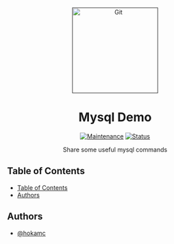 <p align="center">
  <a href="" rel="noopener">
 <img src="https://upload.wikimedia.org/wikipedia/zh/thumb/6/62/MySQL.svg/2560px-MySQL.svg.png"  width="200" alt="Git"></a>
</p>
<h1 align="center">Mysql Demo</h1>

<div align="center">

[![Maintenance](https://img.shields.io/badge/Maintained%3F-yes-green.svg)]()
[![Status](https://img.shields.io/badge/status-active-success.svg)]()

</div>

<p align="center"> Share some useful mysql commands
    <br> 
</p>

## Table of Contents

- [Table of Contents](#table-of-contents)
- [Authors](#authors)


## Authors

- [@hokamc](https://github.com/hokamc)

